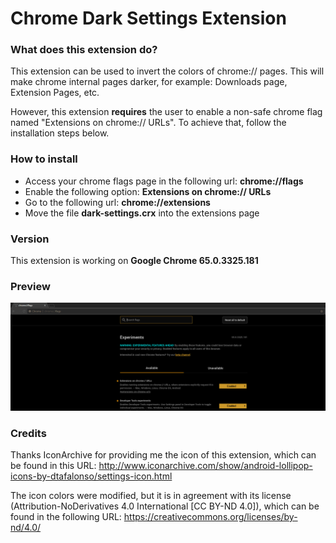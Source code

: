 # Chrome Dark Settings Extension 

### What does this extension do?
This extension can be used to invert the colors of chrome:// pages. This will make chrome internal pages darker, for example: Downloads page, Extension Pages, etc.

However, this extension **requires** the user to enable a non-safe chrome flag named "Extensions on chrome:// URLs". To achieve that, follow the installation steps below.

### How to install
- Access your chrome flags page in the following url: **chrome://flags**
- Enable the following option: **Extensions on chrome:// URLs**
- Go to the following url: **chrome://extensions**
- Move the file **dark-settings.crx** into the extensions page

### Version
This extension is working on **Google Chrome 65.0.3325.181**

### Preview 
![Chrome flags page](https://github.com/miguelcjalmeida/chrome-dark-settings/blob/master/images/preview.png?raw=true)

### Credits
Thanks IconArchive for providing me the icon of this extension, which can be found in this URL:
http://www.iconarchive.com/show/android-lollipop-icons-by-dtafalonso/settings-icon.html

The icon colors were modified, but it is in agreement with its license (Attribution-NoDerivatives 4.0 International [CC BY-ND 4.0]), which can be found in the following URL:
https://creativecommons.org/licenses/by-nd/4.0/
